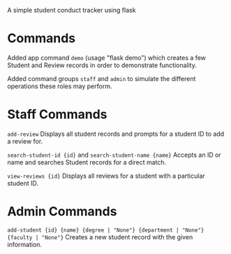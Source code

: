 A simple student conduct tracker using flask

# Commands
Added app command `demo` (usage "flask demo") which creates a few Student and Review records in order to demonstrate functionality.

Added command groups `staff` and `admin` to simulate the different operations these roles may perform.

# Staff Commands
`add-review`
Displays all student records and prompts for a student ID to add a review for.

`search-student-id {id}` and `search-student-name {name}`
Accepts an ID or name and searches Student records for a direct match.

`view-reviews {id}`
Displays all reviews for a student with a particular student ID.

# Admin Commands
`add-student {id} {name} {degree | "None"} {department | "None"} {faculty | "None"}`
Creates a new student record with the given information.
